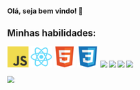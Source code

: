 ### Olá, seja bem vindo! 👋
<h2>Minhas habilidades:</h2>
<span>
  <img width="50px" src="https://raw.githubusercontent.com/devicons/devicon/master/icons/javascript/javascript-original.svg">
</span>
<span>
  <img width="50px" src="https://raw.githubusercontent.com/devicons/devicon/master/icons/react/react-original.svg">
</span>
<span>
  <img width="50px" src="https://raw.githubusercontent.com/devicons/devicon/master/icons/html5/html5-original.svg">
</span>
<span>
  <img width="50px" src="https://raw.githubusercontent.com/devicons/devicon/master/icons/css3/css3-original.svg">
</span>
<span>
  <img width="50px" src="https://cdn.jsdelivr.net/gh/devicons/devicon/icons/nodejs/nodejs-original.svg" />
<span/>
<span>
  <img width="50px" src="https://cdn.jsdelivr.net/gh/devicons/devicon/icons/express/express-original-wordmark.svg" />
<span/>
<span>
  <img width="50px" src="https://cdn.jsdelivr.net/gh/devicons/devicon/icons/mysql/mysql-original-wordmark.svg" />
<span/>
<span>
  <img width="50px" src="https://cdn.jsdelivr.net/gh/devicons/devicon/icons/mongodb/mongodb-original-wordmark.svg" />
<span/></br></br>

<img src="https://github-readme-stats.vercel.app/api?username=ThiagoPaz1&show_icons=true&theme=radical">
<!--
**ThiagoPaz1/ThiagoPaz1** is a ✨ _special_ ✨ repository because its `README.md` (this file) appears on your GitHub profile.

Here are some ideas to get you started:

- 🔭 I’m currently working on ...
- 🌱 I’m currently learning ...
- 👯 I’m looking to collaborate on ...
- 🤔 I’m looking for help with ...
- 💬 Ask me about ...
- 📫 How to reach me: ...
- 😄 Pronouns: ...
- ⚡ Fun fact: ...
-->
